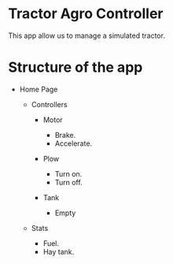 # Tractor Agro Controller

This app allow us to manage a simulated tractor.

# Structure of the app

- Home Page

    - Controllers
    
        -  Motor

            - Brake.
            - Accelerate.

        - Plow

            - Turn on.
            - Turn off.

        - Tank

            - Empty

    - Stats

        - Fuel.
        - Hay tank.